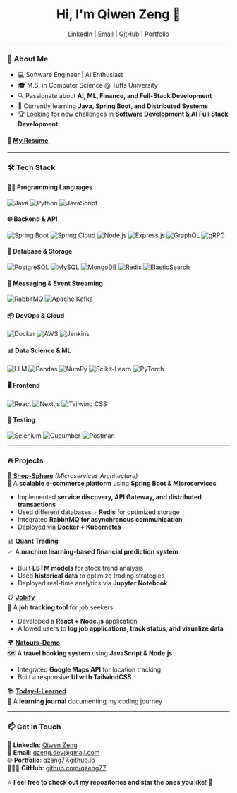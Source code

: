 <h1 align="center">Hi, I'm Qiwen Zeng 👋</h1>

<p align="center">
  <a href="https://www.linkedin.com/in/qiwen-zeng/">LinkedIn</a> |
  <a href="mailto:qzeng.dev@gmail.com">Email</a> |
  <a href="https://github.com/qzeng77">GitHub</a> |
  <a href="https://qzeng77.github.io/">Portfolio</a>
  
</p>

---

### 🚀 **About Me**
- 💻 Software Engineer | AI Enthusiast
- 🎓 M.S. in Computer Science @ Tufts University
- 🔍 Passionate about **AI, ML, Finance, and Full-Stack Development**
- 🌱 Currently learning **Java, Spring Boot, and Distributed Systems**
- 🏆 Looking for new challenges in **Software Development & AI Full Stack Development**

#### 📄 **[My Resume](https://qzeng77.github.io/resume_qiwen_zeng.pdf)**

---

### 🛠 **Tech Stack**

#### **👨‍💻 Programming Languages**
![Java](https://img.shields.io/badge/Java-ED8B00?style=for-the-badge&logo=openjdk&logoColor=white)
![Python](https://img.shields.io/badge/Python-3776AB?style=for-the-badge&logo=python&logoColor=white)
![JavaScript](https://img.shields.io/badge/JavaScript-F7DF1E?style=for-the-badge&logo=javascript&logoColor=black)

#### **🌐 Backend & API**
![Spring Boot](https://img.shields.io/badge/Spring%20Boot-6DB33F?style=for-the-badge&logo=spring-boot&logoColor=white)
![Spring Cloud](https://img.shields.io/badge/Spring%20Cloud-6DB33F?style=for-the-badge&logo=spring&logoColor=white)
![Node.js](https://img.shields.io/badge/Node.js-339933?style=for-the-badge&logo=node.js&logoColor=white)
![Express.js](https://img.shields.io/badge/Express.js-000000?style=for-the-badge&logo=express&logoColor=white)
![GraphQL](https://img.shields.io/badge/GraphQL-E10098?style=for-the-badge&logo=graphql&logoColor=white)
![gRPC](https://img.shields.io/badge/gRPC-4285F4?style=for-the-badge&logo=grpc&logoColor=white)

#### **💾 Database & Storage**
![PostgreSQL](https://img.shields.io/badge/PostgreSQL-316192?style=for-the-badge&logo=postgresql&logoColor=white)
![MySQL](https://img.shields.io/badge/MySQL-4479A1?style=for-the-badge&logo=mysql&logoColor=white)
![MongoDB](https://img.shields.io/badge/MongoDB-47A248?style=for-the-badge&logo=mongodb&logoColor=white)
![Redis](https://img.shields.io/badge/Redis-DC382D?style=for-the-badge&logo=redis&logoColor=white)
![ElasticSearch](https://img.shields.io/badge/ElasticSearch-005571?style=for-the-badge&logo=elasticsearch&logoColor=white)

#### **📡 Messaging & Event Streaming**
![RabbitMQ](https://img.shields.io/badge/RabbitMQ-FF6600?style=for-the-badge&logo=rabbitmq&logoColor=white)
![Apache Kafka](https://img.shields.io/badge/Apache%20Kafka-231F20?style=for-the-badge&logo=apache-kafka&logoColor=white)

#### **📦 DevOps & Cloud**
![Docker](https://img.shields.io/badge/Docker-2496ED?style=for-the-badge&logo=docker&logoColor=white)
![AWS](https://img.shields.io/badge/AWS-%23FF9900.svg?style=for-the-badge&logo=amazon-aws&logoColor=white)
![Jenkins](https://img.shields.io/badge/Jenkins-D24939?style=for-the-badge&logo=jenkins&logoColor=white)

#### **📊 Data Science & ML**
![LLM](https://img.shields.io/badge/LLM-%2300A3E0.svg?style=for-the-badge&logo=openai&logoColor=white)
![Pandas](https://img.shields.io/badge/Pandas-150458?style=for-the-badge&logo=pandas&logoColor=white)
![NumPy](https://img.shields.io/badge/NumPy-013243?style=for-the-badge&logo=numpy&logoColor=white)
![Scikit-Learn](https://img.shields.io/badge/Scikit%20Learn-F7931E?style=for-the-badge&logo=scikit-learn&logoColor=white)
![PyTorch](https://img.shields.io/badge/PyTorch-EE4C2C?style=for-the-badge&logo=pytorch&logoColor=white)

#### **🖥 Frontend**
![React](https://img.shields.io/badge/React-61DAFB?style=for-the-badge&logo=react&logoColor=black)
![Next.js](https://img.shields.io/badge/Next.js-000000?style=for-the-badge&logo=nextdotjs&logoColor=white)
![Tailwind CSS](https://img.shields.io/badge/Tailwind_CSS-38B2AC?style=for-the-badge&logo=tailwind-css&logoColor=white)

#### **📜 Testing**
![Selenium](https://img.shields.io/badge/Selenium-43B02A?style=for-the-badge&logo=selenium&logoColor=white)
![Cucumber](https://img.shields.io/badge/Cucumber-23D96C?style=for-the-badge&logo=cucumber&logoColor=white)
![Postman](https://img.shields.io/badge/Postman-FF6C37?style=for-the-badge&logo=postman&logoColor=white)

---

### 🔥 **Projects**
🚀 **[Shop-Sphere](https://github.com/qzeng77/shop-sphere)** *(Microservices Architecture)*  
🛒 A **scalable e-commerce platform** using **Spring Boot & Microservices**  
- Implemented **service discovery, API Gateway, and distributed transactions**
- Used different databases + **Redis** for optimized storage
- Integrated **RabbitMQ for asynchronous communication**
- Deployed via **Docker + Kubernetes**

📊 **Quant Trading**  
📈 A **machine learning-based financial prediction system**  
- Built **LSTM models** for stock trend analysis  
- Used **historical data** to optimize trading strategies  
- Deployed real-time analytics via **Jupyter Notebook**  

📋 **[Jobify](https://github.com/qzeng77/jobify)**  
📌 A **job tracking tool** for job seekers  
- Developed a **React + Node.js** application  
- Allowed users to **log job applications, track status, and visualize data**  

🌍 **[Natours-Demo](https://github.com/qzeng77/natours-demo)**  
🗺️ A **travel booking system** using **JavaScript & Node.js**  
- Integrated **Google Maps API** for location tracking  
- Built a responsive **UI with TailwindCSS**  

📚 **[Today-I-Learned](https://github.com/qzeng77/today-i-learned)**  
📝 A **learning journal** documenting my coding journey  

---

### 📫 **Get in Touch**
💼 **LinkedIn**: [Qiwen Zeng](https://www.linkedin.com/in/qiwen-zeng/)  
📧 **Email**: [qzeng.dev@gmail.com](mailto:qzeng.dev@gmail.com)  
🌐 **Portfolio**: [qzeng77.github.io](https://qzeng77.github.io/)  
👩🏻‍💻 **GitHub**: [github.com/qzeng77](https://github.com/qzeng77)

⭐ **Feel free to check out my repositories and star the ones you like!** 🚀

